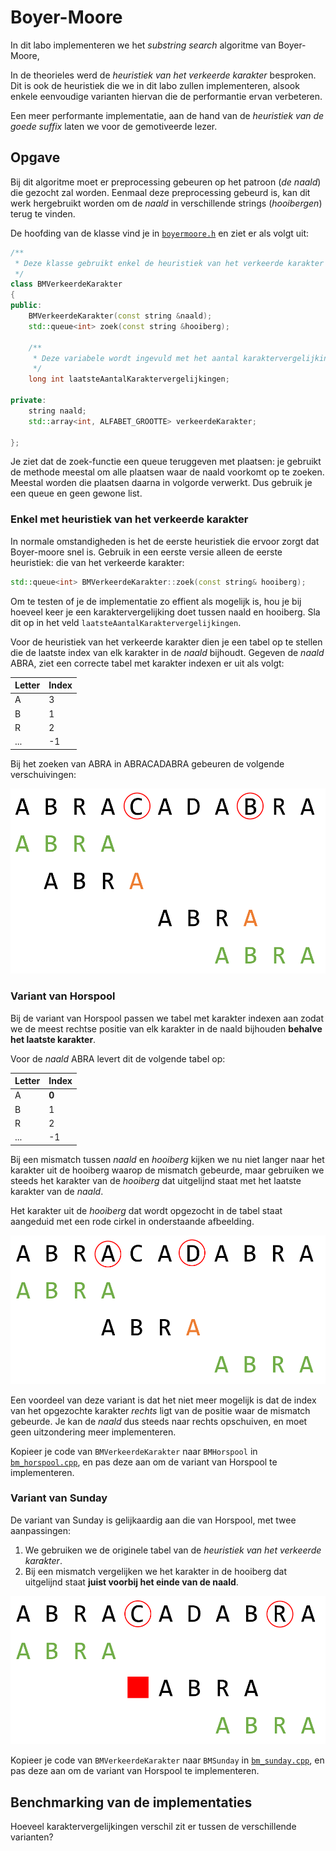 # Boyer-Moore

In dit labo implementeren we het *substring search* algoritme van Boyer-Moore, 

In de theorieles werd de *heuristiek van het verkeerde karakter* besproken. 
Dit is ook de heuristiek die we in dit labo zullen implementeren, alsook enkele 
eenvoudige varianten hiervan die de performantie ervan verbeteren.

Een meer performante implementatie, aan de hand van de *heuristiek van de goede suffix*
laten we voor de gemotiveerde lezer.

## Opgave

Bij dit algoritme moet er preprocessing gebeuren op het patroon (*de naald*) die gezocht zal worden.
Eenmaal deze preprocessing gebeurd is, kan dit werk hergebruikt worden om de *naald* in verschillende
strings (*hooibergen*) terug te vinden.

De hoofding van de klasse vind je in [`boyermoore.h`](include/boyermoore.h) en ziet er als volgt uit:

```cpp
/**
 * Deze klasse gebruikt enkel de heuristiek van het verkeerde karakter 
 */
class BMVerkeerdeKarakter
{
public:
    BMVerkeerdeKarakter(const string &naald);
    std::queue<int> zoek(const string &hooiberg);

    /**
     * Deze variabele wordt ingevuld met het aantal karaktervergelijkingen dat nodig was in de laatste zoek-opdracht
     */
    long int laatsteAantalKaraktervergelijkingen;

private:
    string naald;
    std::array<int, ALFABET_GROOTTE> verkeerdeKarakter;

};
```

Je ziet dat de zoek-functie een queue teruggeven met plaatsen: je gebruikt de methode meestal om alle
plaatsen waar de naald voorkomt op te zoeken. Meestal worden die plaatsen daarna in volgorde verwerkt. 
Dus gebruik je een queue en geen gewone list.

### Enkel met heuristiek van het verkeerde karakter

In normale omstandigheden is het de eerste heuristiek die ervoor zorgt dat Boyer-moore snel is. 
Gebruik in een eerste versie alleen de eerste heuristiek: die van het verkeerde karakter:

```cpp
std::queue<int> BMVerkeerdeKarakter::zoek(const string& hooiberg);
``` 

Om te testen of je de implementatie zo effient als mogelijk is, hou je bij hoeveel keer je een 
karaktervergelijking doet tussen naald en hooiberg. Sla dit op in het veld `laatsteAantalKaraktervergelijkingen`. 

Voor de heuristiek van het verkeerde karakter dien je een tabel op te stellen die de laatste index van elk 
karakter in de *naald* bijhoudt. Gegeven de *naald* ABRA, ziet een correcte tabel met karakter indexen er
uit als volgt:

| **Letter** | **Index** |
|------------|-----------|
| A          | 3         |
| B          | 1         |
| R          | 2         |
| ...        | -1        |

Bij het zoeken van ABRA in ABRACADABRA gebeuren de volgende verschuivingen:

![](images/bm-verkeerde-karakter.png)


### Variant van Horspool

Bij de variant van Horspool passen we tabel met karakter indexen aan zodat we de
meest rechtse positie van elk karakter in de naald bijhouden **behalve het laatste karakter**.

Voor de *naald* ABRA levert dit de volgende tabel op:

| **Letter** | **Index** |
|------------|-----------|
| A          | **0**     |
| B          | 1         |
| R          | 2         |
| ...        | -1        |

Bij een mismatch tussen *naald* en *hooiberg* kijken we nu niet langer naar het karakter uit de hooiberg waarop
de mismatch gebeurde, maar gebruiken we steeds het karakter van de *hooiberg* dat uitgelijnd staat met het 
laatste karakter van de *naald*.

Het karakter uit de *hooiberg* dat wordt opgezocht in de tabel staat aangeduid met een rode cirkel in onderstaande
afbeelding.

![](images/bm-horspool.png)

Een voordeel van deze variant is dat het niet meer mogelijk is dat de index van het opgezochte karakter *rechts*
ligt van de positie waar de mismatch gebeurde. Je kan de *naald* dus steeds naar rechts opschuiven, en moet geen
uitzondering meer implementeren.

Kopieer je code van `BMVerkeerdeKarakter` naar `BMHorspool` in [`bm_horspool.cpp`](src/bm_horspool.cpp), en pas
deze aan om de variant van Horspool te implementeren.

### Variant van Sunday

De variant van Sunday is gelijkaardig aan die van Horspool, met twee aanpassingen:

1. We gebruiken we de originele tabel van de *heuristiek van het verkeerde karakter*.
2. Bij een mismatch vergelijken we het karakter in de hooiberg dat uitgelijnd staat **juist voorbij het einde
   van de naald**. 

![](images/bm-sunday.png)

Kopieer je code van `BMVerkeerdeKarakter` naar `BMSunday` in [`bm_sunday.cpp`](src/bm_sunday.cpp), en pas
deze aan om de variant van Horspool te implementeren.

## Benchmarking van de implementaties

Hoeveel karaktervergelijkingen verschil zit er tussen de verschillende varianten? 